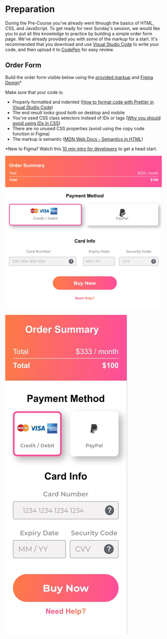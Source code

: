 # Preparation

During the Pre-Course you've already went through the basics of HTML, CSS, and JavaScript. To get ready for next Sunday's session, we would like you to put all this knowledge to practice by building a simple order form page. We've already provided you with some of the markup for a start. It's recommended that you download and use [Visual Studio Code](https://code.visualstudio.com/) to write your code, and then upload it to [CodePen](https://codepen.io) for easy review.

## Order Form

Build the order form visible below using the [provided markup](./assignment-order-form/index.html) and [Figma Design](https://www.figma.com/file/VwksDkp1vSPhpfa62LWIAz/HTML%2FCSS-session1?type=design&node-id=0-1&mode=design&t=seawrJIXVyPoIt9L-0)\*

Make sure that your code is:

- Properly formatted and indented ([How to format code with Prettier in Visual Studio Code](https://www.digitalocean.com/community/tutorials/how-to-format-code-with-prettier-in-visual-studio-code))
- The end result looks good both on desktop and mobile
- You've used CSS class selectors instead of IDs or tags ([Why you should avoid using IDs in CSS](https://medium.com/@clairecodes/reasons-not-to-use-ids-in-css-a42204fb0d97))
- There are no unused CSS properties (avoid using the copy code function in Figma)
- The markup is semantic ([MDN Web Docs - Semantics in HTML](https://developer.mozilla.org/en-US/docs/Glossary/Semantics#semantics_in_html))

\*New to Figma? Watch this [10 min intro for developers](https://youtu.be/fZ-OU_7aBv4?feature=shared&t=68) to get a head start.

![Desktop design](./assignment-order-form/images/order-desktop.jpg)

![Mobile design](./assignment-order-form/images/order-mobile.jpg)

